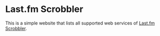 # Last.fm Scrobbler

This is a simple website that lists all supported web services of [Last.fm Scrobbler][1].

[1]: https://github.com/david-sabata/web-scrobbler
